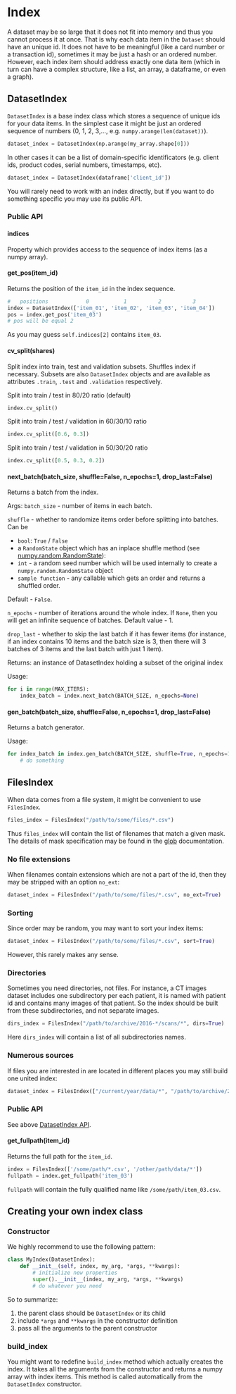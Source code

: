 # Index

A dataset may be so large that it does not fit into memory and thus you cannot process it at once. That is why each data item in the `Dataset` should have an unique id. It does not have to be meaningful (like a card number or a transaction id), sometimes it may be just a hash or an ordered number. However, each index item should address exactly one data item (which in turn can have a complex structure, like a list, an array, a dataframe, or even a graph).

## DatasetIndex

`DatasetIndex` is a base index class which stores a sequence of unique ids for your data items. In the simplest case it might be just an ordered sequence of numbers (0, 1, 2, 3,..., e.g. `numpy.arange(len(dataset))`).
```python
dataset_index = DatasetIndex(np.arange(my_array.shape[0]))
```

In other cases it can be a list of domain-specific identificators (e.g. client ids, product codes, serial numbers, timestamps, etc).
```python
dataset_index = DatasetIndex(dataframe['client_id'])
```

You will rarely need to work with an index directly, but if you want to do something specific you may use its public API.

### Public API

#### indices
Property which provides access to the sequence of index items (as a numpy array).

#### get_pos(item_id)
Returns the position of the `item_id` in the index sequence.
```python
#   positions            0           1          2          3
index = DatasetIndex(['item_01', 'item_02', 'item_03', 'item_04'])
pos = index.get_pos('item_03')
# pos will be equal 2
```
As you may guess `self.indices[2]` contains `item_03`.

#### cv_split(shares)
Split index into train, test and validation subsets. Shuffles index if necessary.
Subsets are also `DatasetIndex` objects and are available as attributes `.train`, `.test` and `.validation` respectively.

Split into train / test in 80/20 ratio (default)
```python
index.cv_split()
```
Split into train / test / validation in 60/30/10 ratio
```python
index.cv_split([0.6, 0.3])
```
Split into train / test / validation in 50/30/20 ratio
```python
index.cv_split([0.5, 0.3, 0.2])
```

#### next_batch(batch_size, shuffle=False, n_epochs=1, drop_last=False)
Returns a batch from the index.

Args:
`batch_size` - number of items in each batch.

`shuffle` - whether to randomize items order before splitting into batches. Can be  
- `bool`: `True` / `False`
- a `RandomState` object which has an inplace shuffle method (see [numpy.random.RandomState](https://docs.scipy.org/doc/numpy/reference/generated/numpy.random.RandomState.html)):
- `int` - a random seed number which will be used internally to create a `numpy.random.RandomState` object
- `sample function` - any callable which gets an order and returns a shuffled order.

Default - `False`.

`n_epochs` - number of iterations around the whole index. If `None`, then you will get an infinite sequence of batches. Default value - 1.

`drop_last` - whether to skip the last batch if it has fewer items (for instance, if an index contains 10 items and the batch size is 3, then there will 3 batches of 3 items and the last batch with just 1 item).

Returns:
an instance of DatasetIndex holding a subset of the original index

Usage:
```python
for i in range(MAX_ITERS):
    index_batch = index.next_batch(BATCH_SIZE, n_epochs=None)
```

#### gen_batch(batch_size, shuffle=False, n_epochs=1, drop_last=False)
Returns a batch generator.

Usage:
```python
for index_batch in index.gen_batch(BATCH_SIZE, shuffle=True, n_epochs=1):
    # do something
```

## FilesIndex
When data comes from a file system, it might be convenient to use `FilesIndex`.
```python
files_index = FilesIndex("/path/to/some/files/*.csv")
```
Thus `files_index` will contain the list of filenames that match a given mask.
The details of mask specification may be found in the [glob](https://docs.python.org/3/library/glob.html) documentation.

### No file extensions
When filenames contain extensions which are not a part of the id, then they may be stripped with an option `no_ext`:
```python
dataset_index = FilesIndex("/path/to/some/files/*.csv", no_ext=True)
```

### Sorting
Since order may be random, you may want to sort your index items:
```python
dataset_index = FilesIndex("/path/to/some/files/*.csv", sort=True)
```
However, this rarely makes any sense.

### Directories
Sometimes you need directories, not files. For instance, a CT images dataset includes one subdirectory per each patient, it is named with patient id and contains many images of that patient. So the index should be built from these subdirectories, and not separate images.
```python
dirs_index = FilesIndex("/path/to/archive/2016-*/scans/*", dirs=True)
```
Here `dirs_index` will contain a list of all subdirectories names.

### Numerous sources
If files you are interested in are located in different places you may still build one united index:
```python
dataset_index = FilesIndex(["/current/year/data/*", "/path/to/archive/2016/*", "/previous/years/*"])
```

### Public API
See above [DatasetIndex API](#public-api).

#### get_fullpath(item_id)
Returns the full path for the `item_id`.
```python
index = FilesIndex(['/some/path/*.csv', '/other/path/data/*'])
fullpath = index.get_fullpath('item_03')
```
`fullpath` will contain the fully qualified name like `/some/path/item_03.csv`.


## Creating your own index class

### Constructor
We highly recommend to use the following pattern:
```python
class MyIndex(DatasetIndex):
    def __init__(self, index, my_arg, *args, **kwargs):
        # initialize new properties
        super().__init__(index, my_arg, *args, **kwargs)
        # do whatever you need
```
So to summarize:
1. the parent class should be `DatasetIndex` or its child
1. include `*args` and `**kwargs` in the constructor definition
1. pass all the arguments to the parent constructor

### build_index
You might want to redefine `build_index` method which actually creates the index.
It takes all the arguments from the constructor and returns a numpy array with index items.
This method is called automatically from the `DatasetIndex` constructor.
